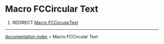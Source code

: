 # Macro FCCircular Text
1.  REDIRECT [Macro FCCircularText](Macro_FCCircularText.md)

---
[documentation index](../README.md) > Macro FCCircular Text
